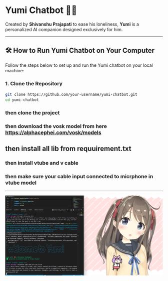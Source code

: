 

# Yumi Chatbot 💬✨

Created by **Shivanshu Prajapati** to ease his loneliness, **Yumi** is a personalized AI companion designed exclusively for him.

---

## 🛠️ How to Run Yumi Chatbot on Your Computer

Follow the steps below to set up and run the Yumi chatbot on your local machine:

### 1. Clone the Repository

```bash
git clone https://github.com/your-username/yumi-chatbot.git
cd yumi-chatbot

```

### then clone the project

### then download the vosk model from here https://alphacephei.com/vosk/models

## then install all lib from requuirement.txt

### then install vtube and v cable

### then make sure your cable input connected to micrphone in vtube model

------------------------------------


![Yumi Chatbot Banner](https://github.com/shivanshu099/yumi_sama_version_v.1/blob/main/yumi_1.png)





